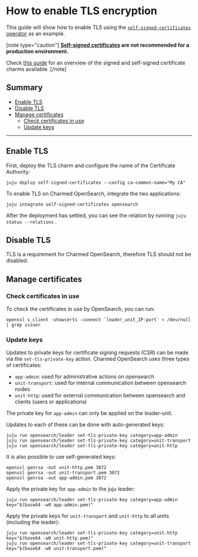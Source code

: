 # How to enable TLS encryption

This guide will show how to enable TLS using the [`self-signed-certificates` operator](https://github.com/canonical/self-signed-certificates-operator) as an example.

[note type="caution"]
**[Self-signed certificates](https://en.wikipedia.org/wiki/Self-signed_certificate) are not recommended for a production environment.**

Check [this guide](https://discourse.charmhub.io/t/11664) for an overview of the signed and self-signed certificate charms available.
[/note]

## Summary

* [Enable TLS](#enable-tls)
* [Disable TLS](#disable-tls)
* [Manage certificates](#manage-certificates)
  * [Check certificates in use](#check-certificates-in-use)
  * [Update keys](#update-keys)

---

## Enable TLS

First, deploy the TLS charm and configure the name of the Certificate Authority:
```shell
juju deploy self-signed-certificates --config ca-common-name="My CA"
```

To enable TLS on Charmed OpenSearch, integrate the two applications:
```shell
juju integrate self-signed-certificates opensearch
```
After the deployment has settled, you can see the relation by running `juju status --relations` .

## Disable TLS

TLS is a requirement for Charmed OpenSearch, therefore TLS should not be disabled.

## Manage certificates

### Check certificates in use

To check the certificates in use by OpenSearch, you can run:

```shell
openssl s_client -showcerts -connect `leader_unit_IP:port` < /dev/null | grep issuer
```

### Update keys

Updates to private keys for certificate signing requests (CSR) can be made via the `set-tls-private-key` action. Charmed OpenSearch uses three types of certificates:

* `app-admin`: used for administrative actions on opensearch
* `unit-transport`: used for internal communication between opensearch nodes
* `unit-http`: used for external communication between opensearch and clients (users or applications)

The private key for `app-admin` can only be applied on the leader-unit.

Updates to each of these can be done with auto-generated keys:

```shell
juju run opensearch/leader set-tls-private-key category=app-admin
juju run opensearch/leader set-tls-private-key category=unit-transport
juju run opensearch/leader set-tls-private-key category=unit-http
```

It is also possible to use self-generated keys:
```shell
openssl genrsa -out unit-http.pem 3072
openssl genrsa -out unit-transport.pem 3072
openssl genrsa -out app-admin.pem 3072
```

Apply the private key for `app-admin` to the juju leader:
```shell
juju run opensearch/leader set-tls-private-key category=app-admin key="$(base64 -w0 app-admin.pem)"
```

Apply the private keys for `unit-transport` and `unit-http` to all units (including the leader):
```shell
juju run opensearch/leader set-tls-private-key category=unit-http key="$(base64 -w0 unit-http.pem)"
juju run opensearch/leader set-tls-private-key category=unit-transport key="$(base64 -w0 unit-transport.pem)"
```